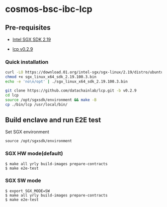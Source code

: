 # cosmos-bsc-ibc-lcp

## Pre-requisites
* [Intel SGX SDK 2.19](https://github.com/intel/linux-sgx/tree/sgx_2.19/sdk)
- [lcp v0.2.9](https://github.com/datachainlab/lcp/releases/tag/v0.2.9)

### Quick installation
```sh
curl -LO https://download.01.org/intel-sgx/sgx-linux/2.19/distro/ubuntu22.04-server/sgx_linux_x64_sdk_2.19.100.3.bin
chmod +x sgx_linux_x64_sdk_2.19.100.3.bin
echo -e 'no\n/opt' | ./sgx_linux_x64_sdk_2.19.100.3.bin

git clone https://github.com/datachainlab/lcp.git -b v0.2.9
cd lcp
source /opt/sgxsdk/environment && make -B
cp ./bin/lcp /usr/local/bin/
```

## Build enclave and run E2E test

Set SGX environment

```
source /opt/sgxsdk/environment
```

### SGX HW mode(default)

```
$ make all yrly build-images prepare-contracts 
$ make e2e-test
```

### SGX SW mode

```
$ export SGX_MODE=SW
$ make all yrly build-images prepare-contracts 
$ make e2e-test
```
